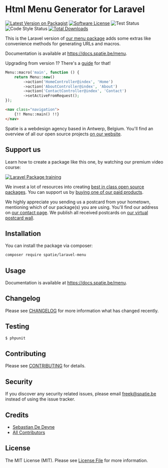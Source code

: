# Html Menu Generator for Laravel

[![Latest Version on Packagist](https://img.shields.io/packagist/v/spatie/laravel-menu.svg?style=flat-square)](https://packagist.org/packages/spatie/laravel-menu)
[![Software License](https://img.shields.io/badge/license-MIT-brightgreen.svg?style=flat-square)](LICENSE.md)
![Test Status](https://img.shields.io/github/workflow/status/spatie/laravel-menu/run-tests?label=tests)
![Code Style Status](https://img.shields.io/github/workflow/status/spatie/laravel-menu/php-cs-fixer?label=code%20style)
[![Total Downloads](https://img.shields.io/packagist/dt/spatie/laravel-menu.svg?style=flat-square)](https://packagist.org/packages/spatie/laravel-menu)

This is the Laravel version of [our menu package](https://github.com/spatie/menu) adds some extras like convenience methods for generating URLs and macros.

Documentation is available at https://docs.spatie.be/menu.

Upgrading from version 1? There's a [guide](https://github.com/spatie/laravel-menu#upgrading-to-20) for that!

```php
Menu::macro('main', function () {
    return Menu::new()
        ->action('HomeController@index', 'Home')
        ->action('AboutController@index', 'About')
        ->action('ContactController@index', 'Contact')
        ->setActiveFromRequest();
});
```

```html
<nav class="navigation">
    {!! Menu::main() !!}
</nav>
```

Spatie is a webdesign agency based in Antwerp, Belgium. You'll find an overview of all our open source projects [on our website](https://spatie.be/opensource).

## Support us

Learn how to create a package like this one, by watching our premium video course:

[![Laravel Package training](https://spatie.be/github/package-training.jpg)](https://laravelpackage.training)

We invest a lot of resources into creating [best in class open source packages](https://spatie.be/open-source). You can support us by [buying one of our paid products](https://spatie.be/open-source/support-us).

We highly appreciate you sending us a postcard from your hometown, mentioning which of our package(s) you are using. You'll find our address on [our contact page](https://spatie.be/about-us). We publish all received postcards on [our virtual postcard wall](https://spatie.be/open-source/postcards).

## Installation

You can install the package via composer:

``` bash
composer require spatie/laravel-menu
```

## Usage

Documentation is available at https://docs.spatie.be/menu.

## Changelog

Please see [CHANGELOG](CHANGELOG.md) for more information what has changed recently.

## Testing

``` bash
$ phpunit
```

## Contributing

Please see [CONTRIBUTING](.github/CONTRIBUTING.md) for details.

## Security

If you discover any security related issues, please email freek@spatie.be instead of using the issue tracker.

## Credits

- [Sebastian De Deyne](https://github.com/sebastiandedeyne)
- [All Contributors](../../contributors)

## License

The MIT License (MIT). Please see [License File](LICENSE.md) for more information.
